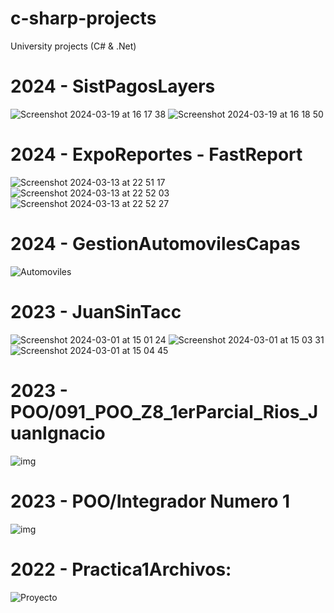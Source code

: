 # c-sharp-projects
University projects (C# &amp; .Net)

# 2024 - SistPagosLayers
![Screenshot 2024-03-19 at 16 17 38](https://github.com/Juanrii/c-sharp-projects/assets/55418564/9eb9d905-8691-454f-99da-e8353a135b52)
![Screenshot 2024-03-19 at 16 18 50](https://github.com/Juanrii/c-sharp-projects/assets/55418564/7003bee5-e4bf-45df-9920-b03fbc454235)


# 2024 - ExpoReportes - FastReport
![Screenshot 2024-03-13 at 22 51 17](https://github.com/Juanrii/c-sharp-projects/assets/55418564/d05ed1ba-5f90-4463-9e98-47b7abf3716b)
![Screenshot 2024-03-13 at 22 52 03](https://github.com/Juanrii/c-sharp-projects/assets/55418564/cda88136-c283-43f5-9661-341dd1b62689)
![Screenshot 2024-03-13 at 22 52 27](https://github.com/Juanrii/c-sharp-projects/assets/55418564/3bd5e38b-12fb-48ca-87c8-0a433370b407)


# 2024 - GestionAutomovilesCapas
![Automoviles](https://github.com/Juanrii/c-sharp-projects/assets/55418564/93cefb15-4962-4a92-bd34-8ebbcc9c160d)
# 2023 - JuanSinTacc
![Screenshot 2024-03-01 at 15 01 24](https://github.com/Juanrii/c-sharp-projects/assets/55418564/db7f94c7-cea6-4ac4-a76b-f1ece075b0e7)
![Screenshot 2024-03-01 at 15 03 31](https://github.com/Juanrii/c-sharp-projects/assets/55418564/f85f363d-086d-44dc-9c6e-0bad2f9cc296)
![Screenshot 2024-03-01 at 15 04 45](https://github.com/Juanrii/c-sharp-projects/assets/55418564/ee228737-cf5b-4bbf-9077-d67b48f7439b)
#
# 2023 - POO/091_POO_Z8_1erParcial_Rios_JuanIgnacio
![img](https://user-images.githubusercontent.com/55418564/222841532-81bf7a22-03de-4712-b2dc-239901526c89.png)
#
# 2023 - POO/Integrador Numero 1
![img](https://user-images.githubusercontent.com/55418564/220993835-f9391b0a-d23f-4e1f-81fa-d5426c7f33b7.png)
#
# 2022 - Practica1Archivos:
![Proyecto](https://user-images.githubusercontent.com/55418564/199398001-deb15ad4-8015-4016-841e-2a5c462738ca.png)
